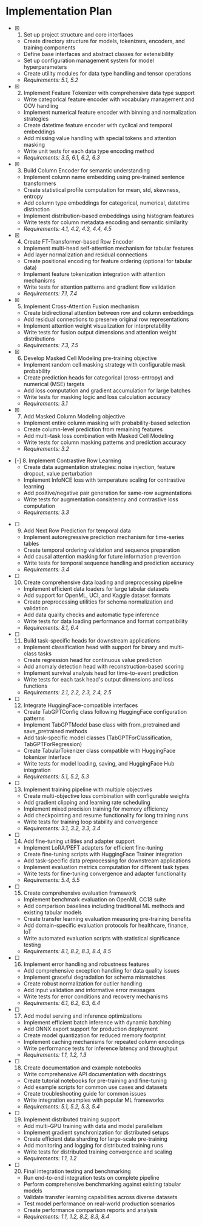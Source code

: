 # Implementation Plan

- [x] 1. Set up project structure and core interfaces
  - Create directory structure for models, tokenizers, encoders, and training components
  - Define base interfaces and abstract classes for extensibility
  - Set up configuration management system for model hyperparameters
  - Create utility modules for data type handling and tensor operations
  - _Requirements: 5.1, 5.2_

- [x] 2. Implement Feature Tokenizer with comprehensive data type support
  - Write categorical feature encoder with vocabulary management and OOV handling
  - Implement numerical feature encoder with binning and normalization strategies
  - Create datetime feature encoder with cyclical and temporal embeddings
  - Add missing value handling with special tokens and attention masking
  - Write unit tests for each data type encoding method
  - _Requirements: 3.5, 6.1, 6.2, 6.3_

- [x] 3. Build Column Encoder for semantic understanding
  - Implement column name embedding using pre-trained sentence transformers
  - Create statistical profile computation for mean, std, skewness, entropy
  - Add column type embeddings for categorical, numerical, datetime distinction
  - Implement distribution-based embeddings using histogram features
  - Write tests for column metadata encoding and semantic similarity
  - _Requirements: 4.1, 4.2, 4.3, 4.4, 4.5_

- [x] 4. Create FT-Transformer-based Row Encoder
  - Implement multi-head self-attention mechanism for tabular features
  - Add layer normalization and residual connections
  - Create positional encoding for feature ordering (optional for tabular data)
  - Implement feature tokenization integration with attention mechanisms
  - Write tests for attention patterns and gradient flow validation
  - _Requirements: 7.1, 7.4_

- [x] 5. Implement Cross-Attention Fusion mechanism
  - Create bidirectional attention between row and column embeddings
  - Add residual connections to preserve original row representations
  - Implement attention weight visualization for interpretability
  - Write tests for fusion output dimensions and attention weight distributions
  - _Requirements: 7.3, 7.5_

- [x] 6. Develop Masked Cell Modeling pre-training objective
  - Implement random cell masking strategy with configurable mask probability
  - Create prediction heads for categorical (cross-entropy) and numerical (MSE) targets
  - Add loss computation and gradient accumulation for large batches
  - Write tests for masking logic and loss calculation accuracy
  - _Requirements: 3.1_

- [x] 7. Add Masked Column Modeling objective
  - Implement entire column masking with probability-based selection
  - Create column-level prediction from remaining features
  - Add multi-task loss combination with Masked Cell Modeling
  - Write tests for column masking patterns and prediction accuracy
  - _Requirements: 3.2_

- [-] 8. Implement Contrastive Row Learning
  - Create data augmentation strategies: noise injection, feature dropout, value perturbation
  - Implement InfoNCE loss with temperature scaling for contrastive learning
  - Add positive/negative pair generation for same-row augmentations
  - Write tests for augmentation consistency and contrastive loss computation
  - _Requirements: 3.3_

- [ ] 9. Add Next Row Prediction for temporal data
  - Implement autoregressive prediction mechanism for time-series tables
  - Create temporal ordering validation and sequence preparation
  - Add causal attention masking for future information prevention
  - Write tests for temporal sequence handling and prediction accuracy
  - _Requirements: 3.4_

- [ ] 10. Create comprehensive data loading and preprocessing pipeline
  - Implement efficient data loaders for large tabular datasets
  - Add support for OpenML, UCI, and Kaggle dataset formats
  - Create preprocessing utilities for schema normalization and validation
  - Add data quality checks and automatic type inference
  - Write tests for data loading performance and format compatibility
  - _Requirements: 8.1, 6.4_

- [ ] 11. Build task-specific heads for downstream applications
  - Implement classification head with support for binary and multi-class tasks
  - Create regression head for continuous value prediction
  - Add anomaly detection head with reconstruction-based scoring
  - Implement survival analysis head for time-to-event prediction
  - Write tests for each task head's output dimensions and loss functions
  - _Requirements: 2.1, 2.2, 2.3, 2.4, 2.5_

- [ ] 12. Integrate HuggingFace-compatible interfaces
  - Create TabGPTConfig class following HuggingFace configuration patterns
  - Implement TabGPTModel base class with from_pretrained and save_pretrained methods
  - Add task-specific model classes (TabGPTForClassification, TabGPTForRegression)
  - Create TabularTokenizer class compatible with HuggingFace tokenizer interface
  - Write tests for model loading, saving, and HuggingFace Hub integration
  - _Requirements: 5.1, 5.2, 5.3_

- [ ] 13. Implement training pipeline with multiple objectives
  - Create multi-objective loss combination with configurable weights
  - Add gradient clipping and learning rate scheduling
  - Implement mixed precision training for memory efficiency
  - Add checkpointing and resume functionality for long training runs
  - Write tests for training loop stability and convergence
  - _Requirements: 3.1, 3.2, 3.3, 3.4_

- [ ] 14. Add fine-tuning utilities and adapter support
  - Implement LoRA/PEFT adapters for efficient fine-tuning
  - Create fine-tuning scripts with HuggingFace Trainer integration
  - Add task-specific data preprocessing for downstream applications
  - Implement evaluation metrics computation for different task types
  - Write tests for fine-tuning convergence and adapter functionality
  - _Requirements: 5.4, 5.5_

- [ ] 15. Create comprehensive evaluation framework
  - Implement benchmark evaluation on OpenML CC18 suite
  - Add comparison baselines including traditional ML methods and existing tabular models
  - Create transfer learning evaluation measuring pre-training benefits
  - Add domain-specific evaluation protocols for healthcare, finance, IoT
  - Write automated evaluation scripts with statistical significance testing
  - _Requirements: 8.1, 8.2, 8.3, 8.4, 8.5_

- [ ] 16. Implement error handling and robustness features
  - Add comprehensive exception handling for data quality issues
  - Implement graceful degradation for schema mismatches
  - Create robust normalization for outlier handling
  - Add input validation and informative error messages
  - Write tests for error conditions and recovery mechanisms
  - _Requirements: 6.1, 6.2, 6.3, 6.4_

- [ ] 17. Add model serving and inference optimizations
  - Implement efficient batch inference with dynamic batching
  - Add ONNX export support for production deployment
  - Create model quantization for reduced memory footprint
  - Implement caching mechanisms for repeated column encodings
  - Write performance tests for inference latency and throughput
  - _Requirements: 1.1, 1.2, 1.3_

- [ ] 18. Create documentation and example notebooks
  - Write comprehensive API documentation with docstrings
  - Create tutorial notebooks for pre-training and fine-tuning
  - Add example scripts for common use cases and datasets
  - Create troubleshooting guide for common issues
  - Write integration examples with popular ML frameworks
  - _Requirements: 5.1, 5.2, 5.3, 5.4_

- [ ] 19. Implement distributed training support
  - Add multi-GPU training with data and model parallelism
  - Implement gradient synchronization for distributed setups
  - Create efficient data sharding for large-scale pre-training
  - Add monitoring and logging for distributed training runs
  - Write tests for distributed training convergence and scaling
  - _Requirements: 1.1, 1.2_

- [ ] 20. Final integration testing and benchmarking
  - Run end-to-end integration tests on complete pipeline
  - Perform comprehensive benchmarking against existing tabular models
  - Validate transfer learning capabilities across diverse datasets
  - Test model performance on real-world production scenarios
  - Create performance comparison reports and analysis
  - _Requirements: 1.1, 1.2, 8.2, 8.3, 8.4_